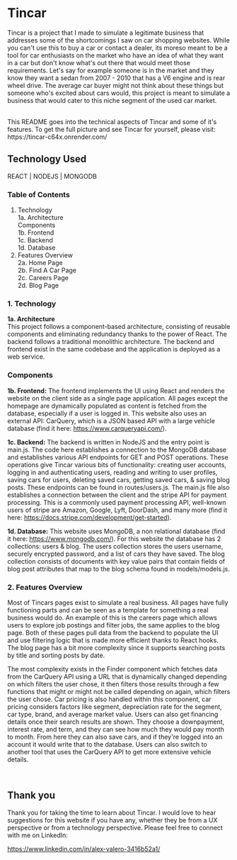 # Tincar

Tincar is a project that I made to simulate a legitimate business that addresses some of the shortcomings I saw on car shopping websites. While you can't use this to buy a car or contact a dealer, its moreso meant to be a tool for car enthusiasts on the market who have an idea of what they want in a car but don't know what's out there that would meet those requirements. Let's say for example someone is in the market and they know they want a sedan from 2007 - 2010 that has a V6 engine and is rear wheel drive. The average car buyer might not think about these things but someone who's excited about cars would, this project is meant to simulate a business that would cater to this niche segment of the used car market. 

<br>
This README goes into the technical aspects of Tincar and some of it's features. To get the full picture and see Tincar for yourself, please visit: https://tincar-c64x.onrender.com/

<br>

## Technology Used
REACT | NODEJS | MONGODB

### Table of Contents
1. Technology <br>
1a. Architecture <br>
Components <br>
1b. Frontend <br>
1c. Backend <br>
1d. Database <br>
2. Features Overview <br>
2a. Home Page <br>
2b. Find A Car Page <br>
2c. Careers Page <br>
2d. Blog Page 

### 1. Technology
**1a. Architecture** <br>
This project follows a component-based architecture, consisting of reusable components and eliminating redundancy thanks to the power of React. The backend follows a traditional monolithic architecture. The backend and frontend exist in the same codebase and the application is deployed as a web service. 

### Components
**1b. Frontend:** The frontend implements the UI using React and renders the website on the client side as a single page application. All pages except the homepage are dynamically populated as content is fetched from the database, especially if a user is logged in. This website also uses an external API: CarQuery, which is a JSON based API with a large vehicle database (find it here: https://www.carqueryapi.com/). 
<br>

**1c. Backend:** The backend is written in NodeJS and the entry point is main.js. The code here establishes a connection to the MongoDB database and establishes various API endpoints for GET and POST operations. These operations give Tincar various bits of functionality: creating user accounts, logging in and authenticating users, reading and writing to user profiles, saving cars for users, deleting saved cars, getting saved cars, & saving blog posts. These endpoints can be found in routes/users.js. The main.js file also establishes a connection between the client and the stripe API for payment processing. This is a commonly used payment processing API, well-known users of stripe are Amazon, Google, Lyft, DoorDash, and many more (find it here: https://docs.stripe.com/development/get-started). 

**1d. Database:** This website uses MongoDB, a non relational database (find it here: https://www.mongodb.com/). For this website the database has 2 collections: users & blog. The users collection stores the users username, securely encrypted password, and a list of cars they have saved. The blog collection consists of documents with key value pairs that contain fields of blog post attributes that map to the blog schema found in models/models.js. 

### 2. Features Overview
Most of Tincars pages exist to simulate a real business. All pages have fully functioning parts and can be seen as a template for something a real business would do. An example of this is the careers page which allows users to explore job postings and filter jobs, the same applies to the blog page. Both of these pages pull data from the backend to populate the UI and use filtering logic that is made more efficient thanks to React hooks. The blog page has a bit more complexity since it supports searching posts by title and sorting posts by date. 
<br>

The most complexity exists in the Finder component which fetches data from the CarQuery API using a URL that is dynamically changed depending on which filters the user chose, it then filters those results through a few functions that might or might not be called depending on again, which filters the user chose. Car pricing is also handled within this component, car pricing considers factors like segment, depreciation rate for the segment, car type, brand, and average market value. Users can also get financing details once their search results are shown. They choose a downpayment, interest rate, and term, and they can see how much they would pay month to month. From here they can also save cars, and if they're logged into an account it would write that to the database. Users can also switch to another tool that uses the CarQuery API to get more extensive vehicle details. 

<br> 

## Thank you 
Thank you for taking the time to learn about Tincar. I would love to hear suggestions for this website if you have any, whether they be from a UX perspective or from a technology perspective. Please feel free to connect with me on LinkedIn:

https://www.linkedin.com/in/alex-valero-3416b52a1/